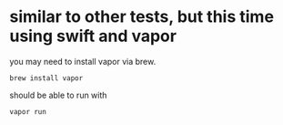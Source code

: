 # similar to other tests, but this time using swift and vapor 

you may need to install vapor via brew. 

```
brew install vapor
```

should be able to run with 
```
vapor run 
```
